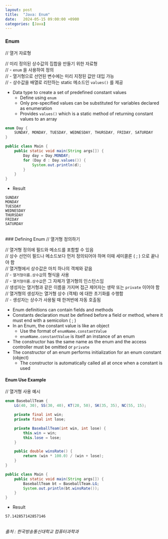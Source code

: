 ```yaml
---
layout: post
title:  "Java: Enum"
date:   2024-05-15 09:00:00 +0900
categories: [Java]
---
```


### Enum   
// 열거 자료형   
   
// 미리 정의된 상수값의 집합을 만들기 위한 자료형   
// - `enum` 을 사용하여 정의   
// - 열거형으로 선언된 변수에는 미리 지정된 값만 대입 가능   
// - 상수값을 배열로 리턴하는 static 메소드인 `values()` 를 제공   
- Data type to create a set of predefined constant values   
  - Define using `enum`   
  - Only pre-specified values can be substituted for variables declared as enumeration   
  - Provides `values()` which is a static method of returning constant values to an array   
   
```java
enum Day {
    SUNDAY, MONDAY, TUESDAY, WEDNESDAY, THURSDAY, FRIDAY, SATURDAY
}

public class Main {
    public static void main(String args[]) {
        Day day = Day.MONDAY;
        for (Day d : Day.values()) {
            System.out.println(d);
        }
    }
}
```
   
- Result   
   
```
SUNDAY
MONDAY
TUESDAY
WEDNESDAY
THURSDAY
FRIDAY
SATURDAY
```
   
<br />
### Defining Enum   
// 열거형 정의하기   
   
// 열거형 정의에 필드와 메소드를 포함할 수 있음   
// 상수 선언이 필드나 메소드보다 먼저 정의되어야 하며 이때 세미콜론 ( ; ) 으로 끝나야 함   
// 열거형에서 상수값은 마치 하나의 객체와 같음   
// - `열거형이름.상수값`의 형식을 사용   
// - `열거형이름.상수값`은 그 자체가 열거형의 인스턴스임   
// 생성자는 열거형과 같은 이름을 가지며 접근 제어자는 생략 또는 `private` 이어야 함   
// 열거형의 생성자는 열거형 상수 (객체) 에 대한 초기화를 수행함   
// - 생성자는 상수가 사용될 때 한꺼번에 자동 호출됨   
- Enum definitions can contain fields and methods   
- Constants declaration must be defined before a field or method, where it must end with a semicolon ( ; )   
- In an Enum, the constant value is like an object   
  - Use the format of `enumName.constantValue`   
  - `enumName.constantValue` is itself an instance of an enum   
- The constructor has the same name as the enum and the access controller must be omitted or `private`   
- The constructor of an enum performs initialization for an enum constant (object)   
  - The constructor is automatically called all at once when a constant is used   
   
#### Enum Use Example   
// 열거형 사용 예시   
   
```java
enum BaseballTeam {
    LG(40, 30), SS(30, 40), KT(20, 50), SK(35, 35), NC(55, 15);

    private final int win;
    private final int lose;

    private BaseballTeam(int win, int lose) {
        this.win = win;
        this.lose = lose;
    }

    public double winsRate() {
        return (win * 100.0) / (win + lose);
    }
}

public class Main {
    public static void main(String args[]) {
        BaseballTeam bt = BaseballTeam.LG;
        System.out.println(bt.winsRate());
    }
}
```
   
- Result   
   
```
57.142857142857146
```
   
<br />
<cite>출처 : 한국방송통신대학교 컴퓨터과학과</cite>
